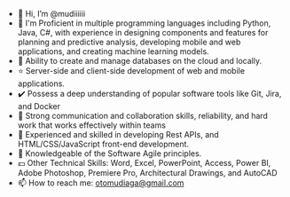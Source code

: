 - 👋 Hi, I’m @mudiiiiii
- 👀 I'm Proficient in multiple programming languages including Python, Java, C#, with experience in designing components and features for planning and predictive analysis, developing mobile and web applications, and creating machine learning models.
- 🙂 Ability to create and manage databases on the cloud and locally.
- ⭐ Server-side and client-side development of web and mobile applications.
- ✔️ Possess a deep understanding of popular software tools like Git, Jira, and Docker
- 👑 Strong communication and collaboration skills, reliability, and hard work that works effectively within teams
- 🐐 Experienced and skilled in developing Rest APIs, and HTML/CSS/JavaScript front-end development.
- 🤯 Knowledgeable of the Software Agile principles.
- 💵 Other Technical Skills: Word, Excel, PowerPoint, Access, Power BI, Adobe Photoshop, Premiere Pro, Architectural Drawings, and AutoCAD
- 📫 How to reach me: otomudiaga@gmail.com

<!---
mudiiiiii/mudiiiiii is a ✨ special ✨ repository because its `README.md` (this file) appears on your GitHub profile.
You can click the Preview link to take a look at your changes.
--->

